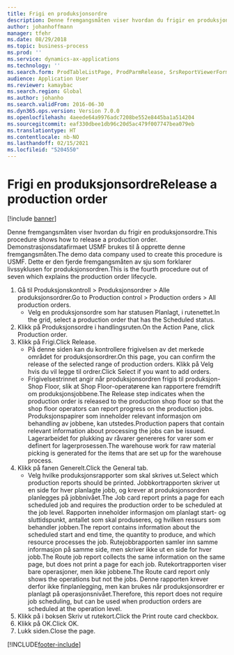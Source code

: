 ```yaml
---
title: Frigi en produksjonsordre
description: Denne fremgangsmåten viser hvordan du frigir en produksjonsordre.
author: johanhoffmann
manager: tfehr
ms.date: 08/29/2018
ms.topic: business-process
ms.prod: ''
ms.service: dynamics-ax-applications
ms.technology: ''
ms.search.form: ProdTableListPage, ProdParmRelease, SrsReportViewerForm, ProdSetupRelease
audience: Application User
ms.reviewer: kamaybac
ms.search.region: Global
ms.author: johanho
ms.search.validFrom: 2016-06-30
ms.dyn365.ops.version: Version 7.0.0
ms.openlocfilehash: 4aeede64a9976adc7208be552e8445ba1a514204
ms.sourcegitcommit: eaf330dbee1db96c20d5ac479f007747bea079eb
ms.translationtype: HT
ms.contentlocale: nb-NO
ms.lasthandoff: 02/15/2021
ms.locfileid: "5204550"
---
```

# <a name="release-a-production-order"></a><span data-ttu-id="a2211-103">Frigi en produksjonsordre</span><span class="sxs-lookup"><span data-stu-id="a2211-103">Release a production order</span></span>

[!include [banner](../../includes/banner.md)]

<span data-ttu-id="a2211-104">Denne fremgangsmåten viser hvordan du frigir en produksjonsordre.</span><span class="sxs-lookup"><span data-stu-id="a2211-104">This procedure shows how to release a production order.</span></span> <span data-ttu-id="a2211-105">Demonstrasjonsdatafirmaet USMF brukes til å opprette denne fremgangsmåten.</span><span class="sxs-lookup"><span data-stu-id="a2211-105">The demo data company used to create this procedure is USMF.</span></span> <span data-ttu-id="a2211-106">Dette er den fjerde fremgangsmåten av sju som forklarer livssyklusen for produksjonsordren.</span><span class="sxs-lookup"><span data-stu-id="a2211-106">This is the fourth procedure out of seven which explains the production order lifecycle.</span></span>

1. <span data-ttu-id="a2211-107">Gå til Produksjonskontroll > Produksjonsordrer > Alle produksjonsordrer.</span><span class="sxs-lookup"><span data-stu-id="a2211-107">Go to Production control > Production orders > All production orders.</span></span>
    * <span data-ttu-id="a2211-108">Velg en produksjonsordre som har statusen Planlagt, i rutenettet.</span><span class="sxs-lookup"><span data-stu-id="a2211-108">In the grid, select a production order that has the Scheduled status.</span></span>  
2. <span data-ttu-id="a2211-109">Klikk på Produksjonsordre i handlingsruten.</span><span class="sxs-lookup"><span data-stu-id="a2211-109">On the Action Pane, click Production order.</span></span>
3. <span data-ttu-id="a2211-110">Klikk på Frigi.</span><span class="sxs-lookup"><span data-stu-id="a2211-110">Click Release.</span></span>
    * <span data-ttu-id="a2211-111">På denne siden kan du kontrollere frigivelsen av det merkede området for produksjonsordrer.</span><span class="sxs-lookup"><span data-stu-id="a2211-111">On this page, you can confirm the release of the selected range of production orders.</span></span> <span data-ttu-id="a2211-112">Klikk på Velg hvis du vil legge til ordrer.</span><span class="sxs-lookup"><span data-stu-id="a2211-112">Click Select if you want to add orders.</span></span>  
    * <span data-ttu-id="a2211-113">Frigivelsestrinnet angir når produksjonsordren frigis til produksjon-Shop Floor, slik at Shop Floor-operatørene kan rapportere fremdrift om produksjonsjobbene.</span><span class="sxs-lookup"><span data-stu-id="a2211-113">The Release step indicates when the production order is released to the production shop floor so that the shop floor operators can report progress on the production jobs.</span></span> <span data-ttu-id="a2211-114">Produksjonspapirer som inneholder relevant informasjon om behandling av jobbene, kan utstedes.</span><span class="sxs-lookup"><span data-stu-id="a2211-114">Production papers that contain relevant information about processing the jobs can be issued.</span></span> <span data-ttu-id="a2211-115">Lagerarbeidet for plukking av råvarer genereres for varer som er definert for lagerprosessen.</span><span class="sxs-lookup"><span data-stu-id="a2211-115">The warehouse work for raw material picking is generated for the items that are set up for the warehouse process.</span></span>  
4. <span data-ttu-id="a2211-116">Klikk på fanen Generelt.</span><span class="sxs-lookup"><span data-stu-id="a2211-116">Click the General tab.</span></span>
    * <span data-ttu-id="a2211-117">Velg hvilke produksjonsrapporter som skal skrives ut.</span><span class="sxs-lookup"><span data-stu-id="a2211-117">Select which production reports should be printed.</span></span> <span data-ttu-id="a2211-118">Jobbkortrapporten skriver ut en side for hver planlagte jobb, og krever at produksjonsordren planlegges på jobbnivået.</span><span class="sxs-lookup"><span data-stu-id="a2211-118">The Job card report prints a page for each scheduled job and requires the production order to be scheduled at the job level.</span></span> <span data-ttu-id="a2211-119">Rapporten inneholder informasjon om planlagt start- og sluttidspunkt, antallet som skal produseres, og hvilken ressurs som behandler jobben.</span><span class="sxs-lookup"><span data-stu-id="a2211-119">The report contains information about the scheduled start and end time, the quantity to produce, and which resource processes the job.</span></span> <span data-ttu-id="a2211-120">Rutejobbrapporten samler inn samme informasjon på samme side, men skriver ikke ut en side for hver jobb.</span><span class="sxs-lookup"><span data-stu-id="a2211-120">The Route job report collects the same information on the same page, but does not print a page for each job.</span></span> <span data-ttu-id="a2211-121">Rutekortrapporten viser bare operasjoner, men ikke jobbene.</span><span class="sxs-lookup"><span data-stu-id="a2211-121">The Route card report only shows the operations but not the jobs.</span></span> <span data-ttu-id="a2211-122">Denne rapporten krever derfor ikke finplanlegging, men kan brukes når produksjonsordrer er planlagt på operasjonsnivået.</span><span class="sxs-lookup"><span data-stu-id="a2211-122">Therefore, this report does not require job scheduling, but can be used when production orders are scheduled at the operation level.</span></span>  
5. <span data-ttu-id="a2211-123">Klikk på i boksen Skriv ut rutekort.</span><span class="sxs-lookup"><span data-stu-id="a2211-123">Click the Print route card checkbox.</span></span>
6. <span data-ttu-id="a2211-124">Klikk på OK.</span><span class="sxs-lookup"><span data-stu-id="a2211-124">Click OK.</span></span>
7. <span data-ttu-id="a2211-125">Lukk siden.</span><span class="sxs-lookup"><span data-stu-id="a2211-125">Close the page.</span></span>



[!INCLUDE[footer-include](../../../includes/footer-banner.md)]